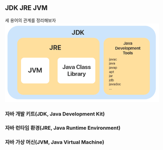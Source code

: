 ## JDK JRE JVM
세 용어의 관계를 정리해보자
![JVM_img_01.png](../Img/JVM_img_01.png)

### 자바 개발 키트(JDK, Java Development Kit)

### 자바 런타임 환경(JRE, Java Runtime Environment)

### 자바 가상 머신(JVM, Java Virtual Machine)
